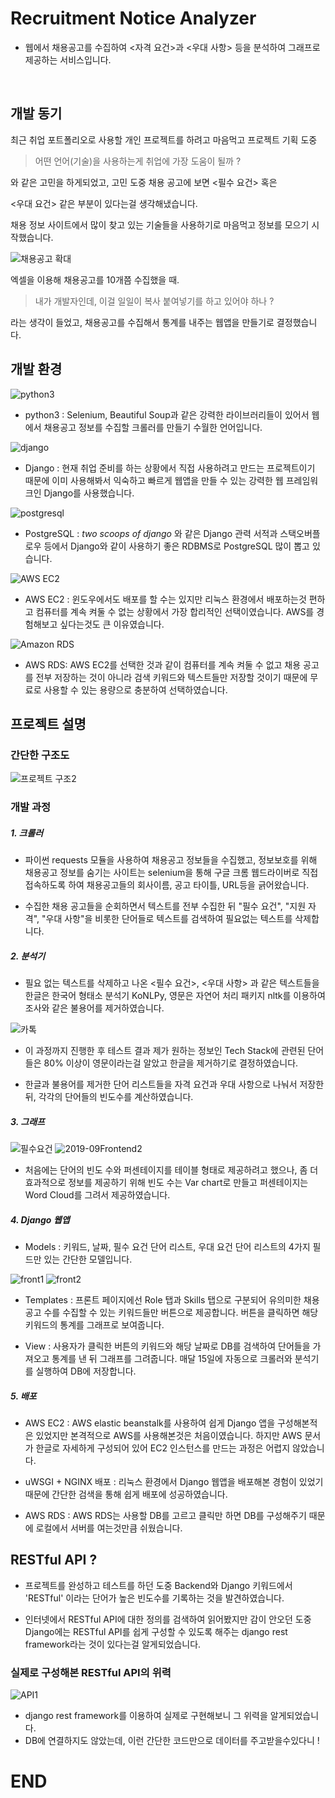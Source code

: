 # Recruitment Notice Analyzer
- 웹에서 채용공고를 수집하여 <자격 요건>과 <우대 사항> 등을 분석하여 그래프로 제공하는 서비스입니다.  

<br>

## 개발 동기

최근 취업 포트폴리오로 사용할 개인 프로젝트를 하려고 마음먹고 프로젝트 기획 도중

> 어떤 언어(기술)을 사용하는게 취업에 가장 도움이 될까 ?

와 같은 고민을 하게되었고, 고민 도중 채용 공고에 보면 <필수 요건> 혹은

<우대 요건> 같은 부분이 있다는걸 생각해냈습니다.

채용 정보 사이트에서 많이 찾고 있는 기술들을 사용하기로 마음먹고 정보를 모으기 시작했습니다.

![채용공고 확대](https://user-images.githubusercontent.com/44807859/64788805-2eefbd00-d5ae-11e9-97e4-8cee68e43644.png)

엑셀을 이용해 채용공고를 10개쯤 수집했을 때.

> 내가 개발자인데, 이걸 일일이 복사 붙여넣기를 하고 있어야 하나 ? 

라는 생각이 들었고, 채용공고를 수집해서 통계를 내주는 웹앱을 만들기로 결정했습니다.


## 개발 환경
![python3](https://user-images.githubusercontent.com/44807859/64787062-da970e00-d5aa-11e9-8799-3ed8432e27e5.png)
- python3 :
Selenium, Beautiful Soup과 같은 강력한 라이브러리들이 있어서
웹에서 채용공고 정보를 수집할 크롤러를 만들기 수월한 언어입니다.


![django](https://user-images.githubusercontent.com/44807859/64785931-60fe2080-d5a8-11e9-8311-3683f10cf73d.png)

- Django :
현재 취업 준비를 하는 상황에서 직접 사용하려고 만드는 프로젝트이기 때문에 
이미 사용해봐서 익숙하고 빠르게 웹앱을 만들 수 있는 강력한 웹 프레임워크인 Django를 사용했습니다.

![postgresql](https://user-images.githubusercontent.com/44807859/64786324-28ab1200-d5a9-11e9-9aaa-d283f9fa0ed7.png)

- PostgreSQL :
*two scoops of django* 와 같은 Django 관력 서적과 스택오버플로우 등에서 
Django와 같이 사용하기 좋은 RDBMS로 PostgreSQL 많이 뽑고 있습니다.

![AWS EC2](https://user-images.githubusercontent.com/44807859/64786336-2cd72f80-d5a9-11e9-8f41-62b8413660b1.png)

- AWS EC2 : 
윈도우에서도 배포를 할 수는 있지만 리눅스 환경에서 배포하는것 편하고 
컴퓨터를 계속 켜둘 수 없는 상황에서 가장 합리적인 선택이였습니다.
AWS를 경험해보고 싶다는것도 큰 이유였습니다.

![Amazon RDS](https://user-images.githubusercontent.com/44807859/64786335-2cd72f80-d5a9-11e9-8663-ad66f9061ce6.png)

- AWS RDS: 
AWS EC2를 선택한 것과 같이 컴퓨터를 계속 켜둘 수 없고 채용 공고를 전부 저장하는 것이 아니라 검색 키워드와 텍스트들만 저장할 것이기 때문에 무료로 사용할 수 있는 용량으로 충분하여 선택하였습니다.


## 프로젝트 설명

### 간단한 구조도

![프로젝트 구조2](https://user-images.githubusercontent.com/44807859/64790679-6e6bd880-d5b1-11e9-9ab7-f569ba325008.jpg)


### 개발 과정
##### 1. 크롤러
- 파이썬 requests 모듈을 사용하여 채용공고 정보들을 수집했고, 정보보호를 위해 채용공고 정보를 숨기는 사이트는 selenium을 통해 구글 크롬 웹드라이버로 직접 접속하도록 하여 채용공고들의 회사이름, 공고 타이틀, URL등을 긁어왔습니다.

- 수집한 채용 공고들을 순회하면서 텍스트를 전부 수집한 뒤 "필수 요건", "지원 자격", "우대 사항"을 비롯한 단어들로 텍스트를 검색하여 필요없는 텍스트를 삭제합니다.


##### 2. 분석기
- 필요 없는 텍스트를 삭제하고 나온 <필수 요건>, <우대 사항> 과 같은 텍스트들을 한글은 한국어 형태소 분석기 KoNLPy, 영문은 자연어 처리 패키지 nltk를 이용하여 조사와 같은 불용어를 제거하였습니다.

![카톡](https://user-images.githubusercontent.com/44807859/64793168-9c531c00-d5b5-11e9-9427-b6d9c092c0ac.png)

- 이 과정까지 진행한 후 테스트 결과 제가 원하는 정보인 Tech Stack에 관련된 단어들은 80% 이상이 영문이라는걸 알았고 한글을 제거하기로 결정하였습니다.

- 한글과 불용어를 제거한 단어 리스트들을 자격 요건과 우대 사항으로 나눠서 저장한 뒤, 각각의 단어들의 빈도수를 계산하였습니다.

##### 3. 그래프

![필수요건](https://user-images.githubusercontent.com/44807859/64794216-25b71e00-d5b7-11e9-926c-888245618f36.PNG)
![2019-09Frontend2](https://user-images.githubusercontent.com/44807859/64794247-2f408600-d5b7-11e9-9a36-38cf0c12d86f.png)


- 처음에는 단어의 빈도 수와 퍼센테이지를 테이블 형태로 제공하려고 했으나, 좀 더 효과적으로 정보를 제공하기 위해 빈도 수는 Var chart로 만들고 퍼센테이지는 Word Cloud를 그려서 제공하였습니다.


##### 4. Django 웹앱

- Models : 키워드, 날짜, 필수 요건 단어 리스트, 우대 요건 단어 리스트의 4가지 필드만 있는 간단한 모델입니다.


![front1](https://user-images.githubusercontent.com/44807859/65105608-6d530500-da10-11e9-84fc-90f9bad57314.PNG)
![front2](https://user-images.githubusercontent.com/44807859/65105609-6d530500-da10-11e9-8851-1d07547b255d.PNG)

- Templates : 프론트 페이지에선 Role 탭과 Skills 탭으로 구분되어 유의미한 채용 공고 수를 수집할 수 있는 키워드들만 버튼으로 제공합니다. 버튼을 클릭하면 해당 키워드의 통계를 그래프로 보여줍니다.

- View : 사용자가 클릭한 버튼의 키워드와 해당 날짜로 DB를 검색하여 단어들을 가져오고 통계를 낸 뒤 그래프를 그려줍니다. 매달 15일에 자동으로 크롤러와 분석기를 실행하여 DB에 저장합니다.


##### 5. 배포

- AWS EC2 : AWS elastic beanstalk를 사용하여 쉽게 Django 앱을 구성해본적은 있었지만 
본격적으로 AWS를 사용해본것은 처음이였습니다. 
하지만 AWS 문서가 한글로 자세하게 구성되어 있어 EC2 인스턴스를 만드는 과정은 어렵지 않았습니다.

- uWSGI + NGINX 배포 : 리눅스 환경에서 Django 웹앱을 배포해본 경험이 있었기 때문에 간단한 검색을 통해 쉽게 배포에 성공하였습니다.

- AWS RDS : AWS RDS는 사용할 DB를 고르고 클릭만 하면 DB를 구성해주기 때문에 로컬에서 서버를 여는것만큼 쉬웠습니다.

## RESTful API ?

- 프로젝트를 완성하고 테스트를 하던 도중 Backend와 Django 키워드에서 'RESTful' 이라는 단어가 높은 빈도수를 기록하는 것을 발견하였습니다.

- 인터넷에서 RESTful API에 대한 정의를 검색하여 읽어봤지만 감이 안오던 도중 Django에는 RESTful API를 쉽게 구성할 수 있도록 해주는 django rest framework라는 것이 있다는걸 알게되었습니다.

### 실제로 구성해본 RESTful API의 위력

![API1](https://user-images.githubusercontent.com/44807859/64798219-9b25ed00-d5bd-11e9-9d55-b1efd443f26f.PNG)

- django rest framework를 이용하여 실제로 구현해보니 그 위력을 알게되었습니다.
- DB에 연결하지도 않았는데, 이런 간단한 코드만으로 데이터를 주고받을수있다니 !
# END
